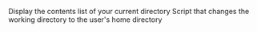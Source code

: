 Display the contents list of your current directory
Script that changes the working directory to the user's home directory
